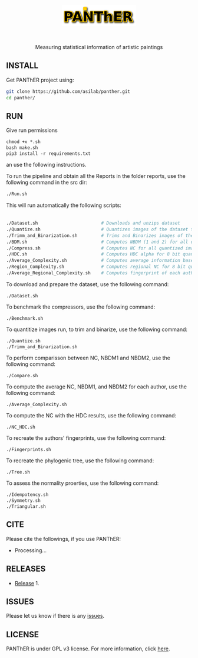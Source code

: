 <p align="center">
<img src="imgs/logo.png" alt="Panther" width="200" border="0" /></p>
<br>
<p align="center">
Measuring statistical information of artistic paintings
</p>

## INSTALL
Get PANThER project using:
```bash
git clone https://github.com/asilab/panther.git
cd panther/

```

## RUN
Give run permissions
```
chmod +x *.sh
bash make.sh
pip3 install -r requirements.txt 
```
an use the following instructions.

To run the pipeline and obtain all the Reports in the folder reports, use the following command in the src dir:
```bash
./Run.sh
``` 

This will run automatically the following scripts:
```bash

./Dataset.sh                        # Downloads and unzips dataset
./Quantize.sh                       # Quantizes images of the dataset to 8, 6, 4 and 2 bits.
./Trimm_and_Binarization.sh         # Trims and Binarizes images of the dataset.
./BDM.sh                            # Computes NBDM (1 and 2) for all quantized images of the dataset.
./Compress.sh                       # Computes NC for all quantized images of the dataset.
./HDC.sh                            # Computes HDC alpha for 8 bit quantized images of the dataset.
./Average_Complexity.sh             # Computes average information based measures for each author
./Region_Complexity.sh              # Computes regional NC for 8 bit quantized images of the dataset.
./Average_Regional_Complexity.sh    # Computes fingerprint of each author

```
To download and prepare the dataset, use the following command:
```
./Dataset.sh
```

To benchmark the compressors, use the following command:
```
./Benchmark.sh
```
To quantitize images run, to trim and binarize, use the following command:
```
./Quantize.sh                     
./Trimm_and_Binarization.sh 
```

To perform comparisson between NC, NBDM1 and NBDM2, use the following command:
``` 
./Compare.sh
```

To compute the average NC, NBDM1, and NBDM2 for each author, use the following command:
``` 
./Average_Complexity.sh
```

To compute the NC with the HDC results, use the following command: 
``` 
./NC_HDC.sh
```

To recreate the authors' fingerprints, use the following command: 
``` 
./Fingerprints.sh
```

To recreate the phylogenic tree, use the following command: 
``` 
./Tree.sh
```

To assess the normality proerties, use the following command:
```
./Idempotency.sh
./Symmetry.sh
./Triangular.sh
```



## CITE
Please cite the followings, if you use PANThER:
* Processing...

## RELEASES
* [Release](https://github.com/pratas/panther/releases) 1.

## ISSUES
Please let us know if there is any
[issues](https://github.com/pratas/panther/issues).


## LICENSE
PANThER is under GPL v3 license. For more information, click
[here](http://www.gnu.org/licenses/gpl-3.0.html).

